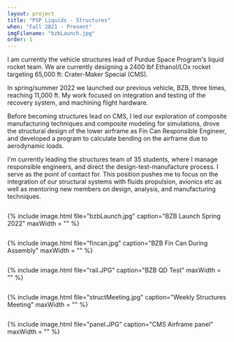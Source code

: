 ```yaml
---
layout: project
title: "PSP Liquids - Structures"
when: "Fall 2021 - Present"
imgFilename: "bzbLaunch.jpg"
order: 1
---
```


I am currently the vehicle structures lead of Purdue Space Program's liquid rocket team. We are currently designing a 2400 lbf Ethanol/LOx rocket targeting 65,000 ft: Crater-Maker Special (CMS).

In spring/summer 2022 we launched our previous vehicle, BZB, three times, reaching 11,000 ft. My work focused on integration and testing of the recovery system, and machining flight hardware.

Before becoming structures lead on CMS, I led our exploration of composite manufacturing techniques and composite modeling for simulations, drove the structural design of the lower airframe as Fin Can Responsible Engineer, and developed a program to calculate bending on the airframe due to aerodynamic loads.

I'm currently leading the structures team of 35 students, where I manage responsible engineers, and direct the design-test-manufacture process. I serve as the point of contact for. This position pushes me to focus on the integration of our structural systems with fluids propulsion, avionics etc as well as mentoring new members on design, analysis, and manufacturing techniques.

<div style="display:flex; justify-content:center; align-items:center; flex-wrap:wrap;">


{% include image.html file="bzbLaunch.jpg" caption="BZB Launch Spring 2022" maxWidth = "" %}

{% include image.html file="fincan.jpg" caption="BZB Fin Can During Assembly" maxWidth = "" %}

{% include image.html file="rail.JPG" caption="BZB QD Test" maxWidth = "" %}

{% include image.html file="structMeeting.jpg" caption="Weekly Structures Meeting" maxWidth = ""  %}

{% include image.html file="panel.JPG" caption="CMS Airframe panel" maxWidth = "" %}

</div>

